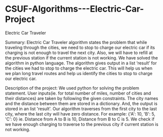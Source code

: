 # CSUF-Algorithms---Electric-Car-Project
Electric Car Traveler

Summary: Electric Car Traveler algorithm states the problem that while traveling through the cities, we need to stop to charge our electric car if its charging is not enough to travel the next city. Also, we will have to refill at the previous station if the current station is not working. We have solved the algorithm in python language. The algorithm gives output in a list ‘result’ for the cities we had to stop to charge the electric car. This will help us when we plan long travel routes and help us identify the cities to stop to charge our electric car.

Description of the project: We used python for solving the problem statement. User inputs(ie. for total number of miles, number of cities and their distances) are taken by following the given constraints. The city names and the distance between them are stored in a dictionary. And, the output is stored in an list 'result'. Our algorithm traverses from the first city to the last city, where the last city will have zero distance. For example: {'A': 10, 'B': 5, 'C': 0} ie. Distance from A to B is 10, Distance from B to C is 5. We check if we have enough charging to traverse to the previous city if current station is not working.
